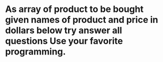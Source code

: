 # As array of product to be bought given names of product and price in dollars below try answer all questions Use your favorite programming.
